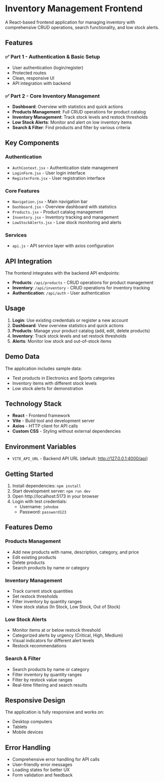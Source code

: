 # Inventory Management Frontend

A React-based frontend application for managing inventory with comprehensive CRUD operations, search functionality, and low stock alerts.

## Features

### ✅ Part 1 - Authentication & Basic Setup
- User authentication (login/register)
- Protected routes
- Clean, responsive UI
- API integration with backend

### ✅ Part 2 - Core Inventory Management
- **Dashboard**: Overview with statistics and quick actions
- **Products Management**: Full CRUD operations for product catalog
- **Inventory Management**: Track stock levels and restock thresholds
- **Low Stock Alerts**: Monitor and alert on low inventory items
- **Search & Filter**: Find products and filter by various criteria

## Key Components

### Authentication
- `AuthContext.jsx` - Authentication state management
- `LoginForm.jsx` - User login interface
- `RegisterForm.jsx` - User registration interface

### Core Features
- `Navigation.jsx` - Main navigation bar
- `Dashboard.jsx` - Overview dashboard with statistics
- `Products.jsx` - Product catalog management
- `Inventory.jsx` - Inventory tracking and management
- `LowStockAlerts.jsx` - Low stock monitoring and alerts

### Services
- `api.js` - API service layer with axios configuration

## API Integration

The frontend integrates with the backend API endpoints:

- **Products**: `/api/products` - CRUD operations for product management
- **Inventory**: `/api/inventory` - CRUD operations for inventory tracking
- **Authentication**: `/api/auth` - User authentication

## Usage

1. **Login**: Use existing credentials or register a new account
2. **Dashboard**: View overview statistics and quick actions
3. **Products**: Manage your product catalog (add, edit, delete products)
4. **Inventory**: Track stock levels and set restock thresholds
5. **Alerts**: Monitor low stock and out-of-stock items

## Demo Data

The application includes sample data:
- Test products in Electronics and Sports categories
- Inventory items with different stock levels
- Low stock alerts for demonstration

## Technology Stack

- **React** - Frontend framework
- **Vite** - Build tool and development server
- **Axios** - HTTP client for API calls
- **Custom CSS** - Styling without external dependencies

## Environment Variables

- `VITE_API_URL` - Backend API URL (default: http://127.0.0.1:4000/api)

## Getting Started

1. Install dependencies: `npm install`
2. Start development server: `npm run dev`
3. Open http://localhost:5173 in your browser
4. Login with test credentials:
   - Username: `johndoe`
   - Password: `password123`

## Features Demo

### Products Management
- Add new products with name, description, category, and price
- Edit existing products
- Delete products
- Search products by name or category

### Inventory Management
- Track current stock quantities
- Set restock thresholds
- Filter inventory by quantity ranges
- View stock status (In Stock, Low Stock, Out of Stock)

### Low Stock Alerts
- Monitor items at or below restock threshold
- Categorized alerts by urgency (Critical, High, Medium)
- Visual indicators for different alert levels
- Restock recommendations

### Search & Filter
- Search products by name or category
- Filter inventory by quantity ranges
- Filter by restock value ranges
- Real-time filtering and search results

## Responsive Design

The application is fully responsive and works on:
- Desktop computers
- Tablets
- Mobile devices

## Error Handling

- Comprehensive error handling for API calls
- User-friendly error messages
- Loading states for better UX
- Form validation and feedback